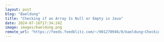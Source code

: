 ```yaml
---
layout: post
blog: "Baeldung"
title: "Checking if an Array Is Null or Empty in Java"
date: 2024-07-16T17:34:24Z
image: images/baeldung.png
remote_url: "https://feeds.feedblitz.com/~/901270946/0/baeldung~Checking-if-an-Array-Is-Null-or-Empty-in-Java"
---
```

